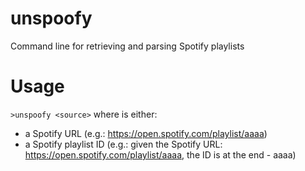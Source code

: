# unspoofy
Command line for retrieving and parsing Spotify playlists

# Usage
`>unspoofy <source>`
where <source> is either:
* a Spotify URL (e.g.: https://open.spotify.com/playlist/aaaa)
* a Spotify playlist ID (e.g.: given the Spotify URL: https://open.spotify.com/playlist/aaaa, the ID is at the end - aaaa)
